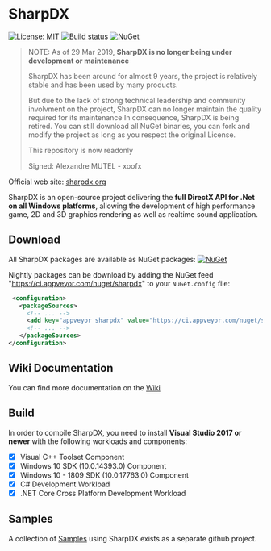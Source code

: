 # SharpDX

[![License: MIT](https://img.shields.io/badge/License-MIT-yellow.svg)](https://github.com/sharpdx/SharpDX/blob/master/LICENSE)
[![Build status](https://ci.appveyor.com/api/projects/status/21v2akj26ytuyml6?svg=true)](https://ci.appveyor.com/project/xoofx/sharpdx) 
[![NuGet](https://img.shields.io/nuget/v/SharpDX.svg)](https://www.nuget.org/packages?q=Tags%3A%22SharpDX%22)

> NOTE: As of 29 Mar 2019, **SharpDX is no longer being under development or maintenance**
>
> SharpDX has been around for almost 9 years, the project is relatively stable and has been used by many products.
>
> But due to the lack of strong technical leadership and community involvment on the project, SharpDX can no longer maintain the quality required for its maintenance
> In consequence, SharpDX is being retired. You can still download all NuGet binaries, you can fork and modify the project as long as you respect the original License.
>
> This repository is now readonly
>
>  Signed: Alexandre MUTEL - xoofx

Official web site: [sharpdx.org](http://sharpdx.org)

SharpDX is an open-source project delivering the **full DirectX API for .Net on all Windows platforms**, allowing the development of high performance game, 2D and 3D graphics rendering as well as realtime sound application.

## Download

All SharpDX packages are available as NuGet packages: [![NuGet](https://img.shields.io/nuget/v/SharpDX.svg)](https://www.nuget.org/packages?q=Tags%3A%22SharpDX%22)

Nightly packages can be download by adding the NuGet feed "https://ci.appveyor.com/nuget/sharpdx" to your `NuGet.config` file:

```xml
 <configuration>
   <packageSources>
     <!-- ... -->
     <add key="appveyor sharpdx" value="https://ci.appveyor.com/nuget/sharpdx" />
     <!-- ... -->
   </packageSources>
</configuration>     
```

## Wiki Documentation

You can find more documentation on the [Wiki](http://sharpdx.org/wiki)

## Build

In order to compile SharpDX, you need to install **Visual Studio 2017 or newer** with the following workloads and components:

- [x] Visual C++ Toolset Component
- [x] Windows 10 SDK (10.0.14393.0) Component
- [x] Windows 10 - 1809 SDK (10.0.17763.0) Component
- [x] C# Development Workload
- [x] .NET Core Cross Platform Development Workload

## Samples

A collection of [Samples](https://github.com/sharpdx/SharpDX-Samples) using SharpDX exists as a separate github project.
